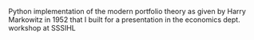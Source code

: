 Python implementation of the modern portfolio theory as given by Harry Markowitz in 1952 that I built for a presentation in the economics dept. workshop at SSSIHL
